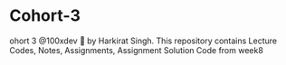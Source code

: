# Cohort-3
ohort 3 @100xdev 🚀 by Harkirat Singh. This repository contains Lecture Codes, Notes, Assignments, Assignment Solution Code from week8

